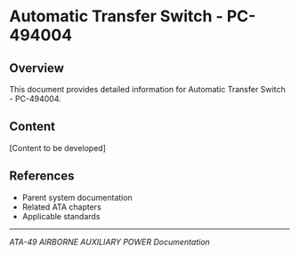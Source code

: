 # Automatic Transfer Switch - PC-494004

## Overview

This document provides detailed information for Automatic Transfer Switch - PC-494004.

## Content

[Content to be developed]

## References

- Parent system documentation
- Related ATA chapters
- Applicable standards

---

*ATA-49 AIRBORNE AUXILIARY POWER Documentation*
